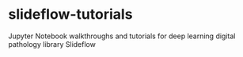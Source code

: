 # slideflow-tutorials
Jupyter Notebook walkthroughs and tutorials for deep learning digital pathology library Slideflow
